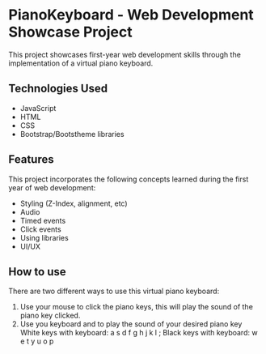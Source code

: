 # PianoKeyboard - Web Development Showcase Project

This project showcases first-year web development skills through the implementation of a virtual piano keyboard.

## Technologies Used

- JavaScript
- HTML
- CSS
- Bootstrap/Bootstheme libraries

## Features

This project incorporates the following concepts learned during the first year of web development:

- Styling (Z-Index, alignment, etc)
- Audio
- Timed events
- Click events
- Using libraries
- UI/UX

## How to use

There are two different ways to use this virtual piano keyboard:
  1. Use your mouse to click the piano keys, this will play the sound of the piano key clicked.
  2. Use you keyboard and to play the sound of your desired piano key
     White keys with keyboard: a s d f g h j k l ;
     Black keys with keyboard: w e t y u o p

